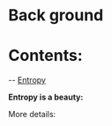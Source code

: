 # Back ground
# Contents: 

-- [Entropy](#Entropy)













<a name="Entropy"></a>
**Entropy is a beauty:**

  More details: 
